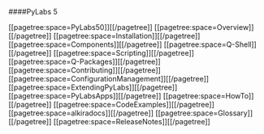 ####PyLabs 5

[[pagetree:space=PyLabs50]][[/pagetree]]
[[pagetree:space=Overview]][[/pagetree]]
[[pagetree:space=Installation]][[/pagetree]]
[[pagetree:space=Components]][[/pagetree]]
[[pagetree:space=Q-Shell]][[/pagetree]]
[[pagetree:space=Scripting]][[/pagetree]]
[[pagetree:space=Q-Packages]][[/pagetree]]
[[pagetree:space=Contributing]][[/pagetree]]
[[pagetree:space=ConfigurationManagement]][[/pagetree]]
[[pagetree:space=ExtendingPyLabs]][[/pagetree]]
[[pagetree:space=PyLabsApps]][[/pagetree]]
[[pagetree:space=HowTo]][[/pagetree]]
[[pagetree:space=CodeExamples]][[/pagetree]]
[[pagetree:space=alkiradocs]][[/pagetree]]
[[pagetree:space=Glossary]][[/pagetree]]
[[pagetree:space=ReleaseNotes]][[/pagetree]]